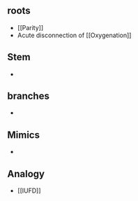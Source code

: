 ## roots
- [[Parity]] 
- Acute disconnection of [[Oxygenation]] 
## Stem
- 

## branches
- 

## Mimics
- 

## Analogy
- [[IUFD]] 